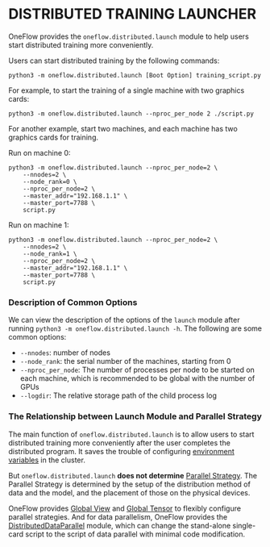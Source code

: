 #  DISTRIBUTED TRAINING LAUNCHER

OneFlow provides the `oneflow.distributed.launch` module to help users start distributed training more conveniently.

Users can start distributed training by the following commands:

```shell
python3 -m oneflow.distributed.launch [Boot Option] training_script.py
```

For example, to start the training of a single machine with two graphics cards:

```shell
python3 -m oneflow.distributed.launch --nproc_per_node 2 ./script.py
```

For another example, start two machines, and each machine has two graphics cards for training.

Run on machine 0:

```shell
python3 -m oneflow.distributed.launch --nproc_per_node=2 \
    --nnodes=2 \
    --node_rank=0 \
    --nproc_per_node=2 \
    --master_addr="192.168.1.1" \
    --master_port=7788 \
    script.py
```

Run on machine 1:

```shell
python3 -m oneflow.distributed.launch --nproc_per_node=2 \
    --nnodes=2 \
    --node_rank=1 \
    --nproc_per_node=2 \
    --master_addr="192.168.1.1" \
    --master_port=7788 \
    script.py
```
### Description of Common Options

We can view the description of the options of the `launch` module after running `python3 -m oneflow.distributed.launch -h`. The following are some common options:

- `--nnodes`: number of nodes
- `--node_rank`: the serial number of the machines, starting from 0
- `--nproc_per_node`: The number of processes per node to be started on each machine, which is recommended to be global with the number of GPUs
- `--logdir`: The relative storage path of the child process log

### The Relationship between Launch Module and Parallel Strategy

The main function of `oneflow.distributed.launch` is to allow users to start distributed training more conveniently after the user completes the distributed program. It saves the trouble of configuring [environment variables](./03_consistent_tensor.md#_5) in the cluster.

But `oneflow.distributed.launch` **does not determine** [Parallel Strategy](./01_introduction.md). The Parallel Strategy is determined by the setup of the distribution method of data and the model, and the placement of those on the physical devices.

OneFlow provides [Global View](./02_sbp.md) and [Global Tensor](./03_consistent_tensor.md) to flexibly configure parallel strategies. And for data parallelism, OneFlow provides the [DistributedDataParallel](./05_ddp.md) module, which can change the stand-alone single-card script to the script of data parallel with  minimal code modification.